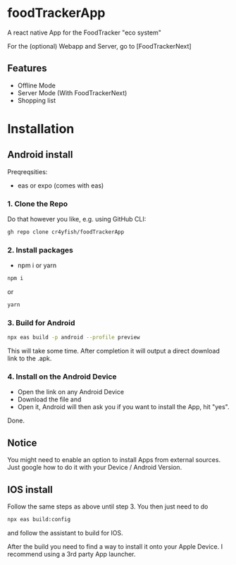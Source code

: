 # foodTrackerApp
A react native App for the FoodTracker "eco system"

For the (optional) Webapp and Server, go to [FoodTrackerNext]

## Features

- Offline Mode
- Server Mode (With FoodTrackerNext)
- Shopping list


# Installation

## Android install

Preqreqsities:
- eas or expo (comes with eas)

### 1. Clone the Repo
Do that however you like, e.g. using GitHub CLI:
```sh
gh repo clone cr4yfish/foodTrackerApp
```

### 2. Install packages
- npm i or yarn
```sh
npm i
```
or
```sh
yarn
```

### 3. Build for Android
```sh
npx eas build -p android --profile preview
```

This will take some time. After completion it will output a direct download link to the .apk.

### 4. Install on the Android Device
- Open the link on any Android Device
- Download the file and
- Open it, Android will then ask you if you want to install the App, hit "yes".

Done.

## Notice
You might need to enable an option to install Apps from external sources. Just google how to do it with your Device / Android Version.

## IOS install

Follow the same steps as above until step 3.
You then just need to do
```sh
npx eas build:config
```
and follow the assistant to build for IOS.

After the build you need to find a way to install it onto your Apple Device.
I recommend using a 3rd party App launcher.
